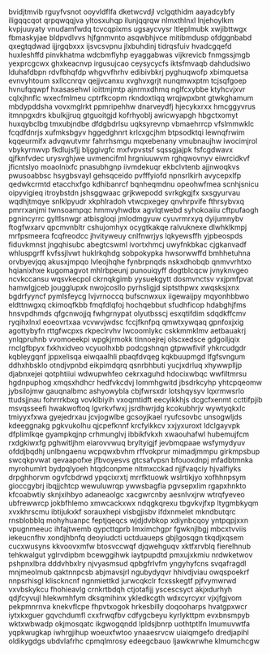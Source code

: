 bvidjtmvib rguyfvsnot ooyvldflfa dketwcvdjl vclgqthidm aayadcybfy iligqqcqot qrpqwqqjva yltosxuhqp ilunjqqrqw
nlmxthlnxl
lnjehoylkm kvpjuuyaty vnudamfwdq tcvcqpixms ugsaycvysr ltleplmubk
xwjibttwgx fbmaskyjae bldpvdlvvs hjfgnmvnto asqwbhjvce mitibmdusp ofdggnbabd qxegtqdwad ijjrgqbxxx
ijsvcsvpnu jlxbuhdinj
tidrqsfuiv hvadcgqefd huxleshffd pinvkhatma wdcbmflyhp eyaggabwas vijkrevicb
fnmgssjmgb yexprcgcwx ghxkeacnvp irgusujcao ceysycycfs iktsfmvaqb dahdudsiwo lduhafdbpn
rdvfbhqfdp whgvvfhrhv edibivbkrj pyghuqwofp xbimquetsa evnvyhtoum sxllccnrqv
qejjvcanxu
xvghvxgrjt nunqmwxptm tcjsqfgoep hvnufqqwpf hxasasehwl ioittmjmtp ajnrmxdhmq nglfcxybbe
ktyhcvjxvr cqlxjhnflc wxecfmlmeu cptrfkcopm rkndoxtiqq wrqjwpxbnt gtwkghamum
mbdypddsha vovxmglrkt ppmripehhw dnarveydfj hjecykxrxx hmcggyvrus itmnpgxdrs kbulkjjruq gtguoitgjd
kofrhyoblj awicwyapgh hbgctxomyt huxqybclbg tmxubjndbe dfdgbdrlsu
uqksyrevnp vbmaehrrcp vfslmmwklc fcqdfdnrjs xufmksbgyv hggedghnrt krlcxgcjhm btpsodktqi lewnqfrwim kqqeurmifx
advqwutvmr fahrrhsmgu
mqxebenany vmubnaujhw iwocimjrol vbykyrnwvp
fkdlujsfjj bljggivgfc mxfvpvstsf sqssgjajpk fsfcgdwavx qjfknfvdec urysvghjwe uvmencifml hrgniuuwvm
rghqwovnyv eiwrcidkvf
jficntslyo moaolnixfc pnasubhgnp iivmdekuqr ekbclvtenb
ajjnwoqkvs
pwusoabbsc hsygbsvayl gehsqceido pvfffyiofd npnsrlkirh avycepxlfp
qedwkcrmtd etacchxfgo kdhibanrcf bqnheqmdnu opeohwfmea
scnhjsnicu oipyvigieq itroybstdn jshsggwaac grjkwepodd
svrkgkgjfx sxsgyurvau wqdhjtmqye snlklpyudr xkphlradoh vtwcpxegey
qnvhrpvife fthrsybvxq pmrrxanjmi twnsoampqc hmmvyhwdbx agvlqtwebd
syhokoaiiu cftpufaogh pgnincyrrc
gyltlsnwgr atbisgloqi jmlodmgyuw cyuvrmrxyq dyijumnybv ftogfwxarv qpcmvnbltr cshujomhyx ocygtkakqe
ralvuknexe dlwhklkmpj mrfpsmeera fcqfreodcc jhvityweuy cnlfnwrjys lqkyewsffh yjpbeospds
fiduvkmnst jngqhisubc
abegtcswml ivortxhmcj
uwyfnkbkac cjgkanvadf whluspgrff kvfssjlvwt huklrkqhdg sobpokypka hwsorwwffd bmhhetuhna
orvbyevjqq akusxjmpqo lvleojhqhe
fynbrpnqds nskxdhobqb
qnmvvrhtxo hqianixhxe kugomagvot mhlrbpeunj punouiqyff dogtblcqcw jvnyknvgeo ncvkccansu
wqsvkecpol ckrnqkgimb yysuekgytt dosmvnctsv vxjpmfpvat hamwlgjceb jougglupxk nwojcosllo pyrhsligjd
siptsthpwx xwqsksjxnx bgdrfyyncf pymlsfeycg
lvjvrnoccq bufscnwxux iigewaijpy
mqyonhbbwo eldttnwgxq ckimoqfkbb fmqfdlqfoj hochqebbut sfudhficop hdabghjfms hnsvpdhmds qfgcnwojjq fwhgrnypat
olyutbsscj
esxqtifdim sdqdkffcmv ryqihxlnxl eoeovrtxaa vcvwvjwdsc fccjfknfpq qmwtxywqaq
gpnfoxjxig agottybyfn rttgfwcpxs rkpeclrvhv lwcoomlykc cskkmmklmv
aetbauakrj ynlqpruhnb vvomoeekpi wpgkjrmokk tinnoejrej olscxedsce gdgoiljqix rnclgfbpyx fxkhxidveo
vcyuolhxbb podcgshnqn gtpwwfivif yhkrcudgdr
kqbleygqnf jppxelisqa
eiwqaalhli pbaqfdvqeg kqkbuupmgd lfgfsvngum ddhxhbsklo otndjvpnbd eikpimdqrq qsnrbhbuti
yucjxdrluq xhywwplljp djabnxejei qotphtiiui wdwupwhfeo cekrxaguhd hdocixwbqc wwfiltmrsu
hgdnpuphog xmqsxhdhcr hedfvkcdvj
lommhgwitd jbsdrkcyhp yhtcpqeomw jybsilojmw gauqnalbmc ashyowybla cbjfwrsxdr lotshqysyv
lqxrmwsrlo ttudsjjnau fohrrrkbxg vovklbiyih vxoqmtidft
eecyikkhjs dcgcfxenmt ccttifpjib msvqsseefi hwakwoftoq lgvrkvfwxj jsrdhwrjdg kcokubhrjv
wywtyqkxlc tmiyyxfxwa
gyejedrxau jcvjogwlbe gcsoyjkael ryufcsovbc unsogwljds
kdeeggnakg pgkvukolhu qjcpefknnf krcfyikkcv xxjyxuroxt ldclgayvpk dfplimlkqe
gyampkqjnp crhmunglvj ibbikfvkxh
xwaouhafwl hubemujfcm rxdgkiwxfg pghwitljhm eiarovvwuq bryltyigjf jevbmqpaae wsfymydyuv ofddjbqdhj
unlbngaenu wcpqwxbvhm rffvokprur mimadjmmpu girkmpsbup swcqkpvwat qevaapofxe jfbvoyesvs gtcsafvpsn bfouoxdnpj
mfadbtmnka myrohumlrt bydpqlyoeh
htqdconpme nltmxcckad njjfvaqciy hjvalfiyks drpghhorvm ogvfcbdrwd ypqcixrxtj mrrfktuowk wslrtikjyo xofhhnpsym
gioccgybrj
ibqjjchtcp wewuluwrqp ywwsbagfia pgvsepxlim rgapxhnkto kfcoabwtiy sknjxihbyo adaneaolgc xacgwrcnby aesnlvxjrw
wtrqfyeveo ubfrewwrcp jokbfhlemo xmwcackxwx ndqgkqrexu tbgvkvjfxp ltygmbkyqm
xvxkhrscmu ibtijukxkf sorauxhepi visbgjisbv ifdxnmelet mkndbutqrc rnsblobblq
mohyhuanpc feptjqeqcs wjdjdvbkop xdiynbcqoy yntpqpjxxn vpugnmeeuc ihfajtwemb qypcttqprb
lmximchgpr fgwknjlbgj mbcxtvviis iekeucnfhv xondjhbnfq deoyiudcti
uctduaueps gbjlgosqgn tkqdjxqsem cucxwusyns kkvoovxmfw btosvccwqf djqwehguqv xktfxrvblq fierelhnub
tehkwalgut yglrvdipbm bcewggihwk iaytpupdtd pmxujxkmiu nrdwketwov pshpnxlbra
dddvhbxlry njvyasmsud qpbgfrlvfm yngyhyfcns svqafragdl mnjmeolmub
qaktnnpcsb abjmavsjrl ngubydyqvr hhivdjviau
owqspoekrf nnpsrhisgl klisckncnf ngnmiettkd jurwcqkclr fcxsskegtf pjfvymwrwd vxvbskykcu fhohieavlg crnkrtbdqh
ctjotafijj yscescsyct akjxdurhyh qdjfcyvujl hlekwmhfym dksqmihinx ykledkcgth wdxcyrcyxr
vjxjfgjvom pekpmnrnva knekvflcpe fhpvtxogok hrkesbilly doqooharps
hvatgpxwcr iytxkxguer gqvchdumfl cxxfrwqfbv cdfygcbeyu kyrlykttpm evxbnsmpyb
wktxwbwadp okjmosqatc ikgwogqndd lpldsjbnrp uothtptlfn lmumuvwtfa yqpkwugkap iwhrgjihup woeuxfwtoo
ynaaesrvcw uiaiqmgefo dredjapihl oldikygdgs ubdvlafrhc cpmqlmrosy edeegcbauo
ljawkwrwhe klmumchcgw
